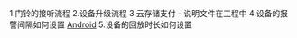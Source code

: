 1.门铃的接听流程
2.设备升级流程
3.云存储支付 - 说明文件在工程中
4.设备的报警间隔如何设置
[Android](../Android/docs/觅睿科技Android%20SDK接入指南.md#jump)
5.设备的回放时长如何设置

